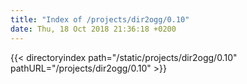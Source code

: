 ```yaml
---
title: "Index of /projects/dir2ogg/0.10"
date: Thu, 18 Oct 2018 21:36:18 +0200
---
```



{{< directoryindex path="/static/projects/dir2ogg/0.10" pathURL="/projects/dir2ogg/0.10" >}}
